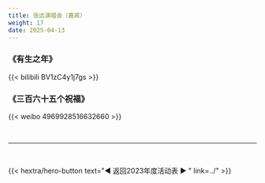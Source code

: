 ```yaml
---
title: 张远演唱会（嘉宾）
weight: 17
date: 2025-04-13
---
```


### 《有生之年》
{{< bilibili BV1zC4y1j7gs >}}


### 《三百六十五个祝福》
{{< weibo 4969928516632660 >}}

<br>
<hr>
<br>

{{< hextra/hero-button text="◀ 返回2023年度活动表 ▶ " link=../" >}}